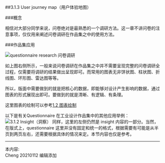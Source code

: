 
##3.1.3 User journey map（用户体验地图）

###概念

相信对大部分同学来说，问卷绝对是最熟悉的一个调研方法。这一章不讲问卷的注意事项，仅仅用来阐述问卷调研在作品集之中的使用方法。


###作品集应用

![questionnaire research 问卷调研](http://kitpic.makebi.net/2021/social_05.jpg)

如上图右侧所示，一般来说问卷调研在作品集之中并不需要呈现完整的问卷调研全过程，仅需要将调研的结果做出呈现即可。而常用的图表无非饼状图、柱状图、折线图、环形图、雷达图等等。

所以，版面中需要做到的就是把核心的数据，即能够对设计产生影响的数据，通过图表的形式展现出即可。要做到的就是清晰、有逻辑、有条理。

这里图表的绘制可以参考[1.2 图表绘制](/article/layout/1_2_LDK_Info.html)


以下是有关Questionnaire 在工业设计作品集中的其他应用举例：
![3.1.2 Insight（洞察）](http://kitpic.makebi.net/2021/social_06.jpg)
同样，这里的左侧仍然是 insight 内容的一部分。当然，在版式上，questionnaire 这里并没有固定和统一的格式，根据需要有可能是从半页到两页左右，还需要根据具体的情况来定。本节内容也仅是参考。




---
本内容:  
Cheng 20210112 编辑添加
